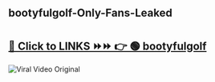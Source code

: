 
 ## bootyfulgolf-Only-Fans-Leaked

# <h2><a href="https://clipsfans.com/bootyfulgolf&ref=git">🔗 Click to LINKS ⏩⏩ 👉 🟢 bootyfulgolf </a></h2>

<a href="https://clipsfans.com/bootyfulgolf&ref=git" rel="nofollow" data-target="animated-image.originalLink"><img src="https://i.ibb.co.com/xMMVF88/686577567.gif" alt="Viral Video Original" style="max-width: 100%; display: inline-block;" data-target="animated-image.originalImage"></a>
